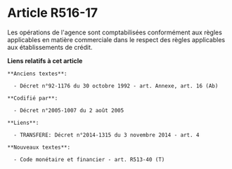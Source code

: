 # Article R516-17

Les opérations de l'agence sont comptabilisées conformément aux règles applicables en matière commerciale dans le respect des
règles applicables aux établissements de crédit.

**Liens relatifs à cet article**

	**Anciens textes**:

	  - Décret n°92-1176 du 30 octobre 1992 - art. Annexe, art. 16 (Ab)

	**Codifié par**:

	  - Décret n°2005-1007 du 2 août 2005

	**Liens**:

	  - TRANSFERE: Décret n°2014-1315 du 3 novembre 2014 - art. 4

	**Nouveaux textes**:

	  - Code monétaire et financier - art. R513-40 (T)
